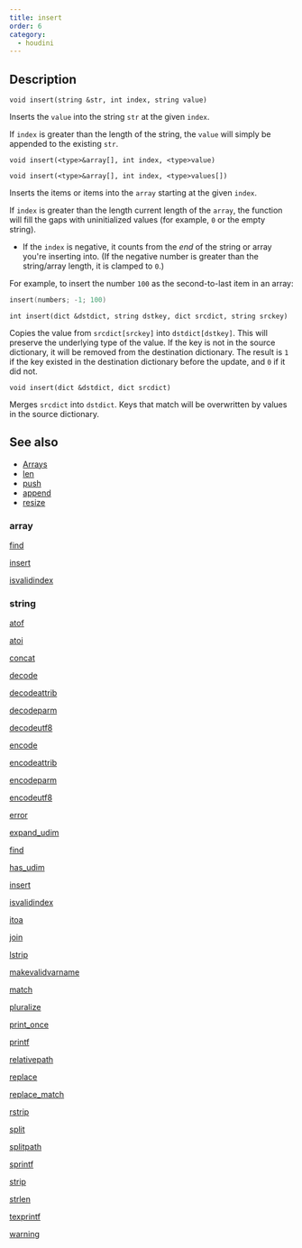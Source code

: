 ```yaml
---
title: insert
order: 6
category:
  - houdini
---
```


## Description

`void insert(string &str, int index, string value)`

Inserts the `value` into the string `str` at the given `index`.

If `index` is greater than the length of the string, the `value` will simply
be appended to the existing `str`.

`void insert(<type>&array[], int index, <type>value)`

`void insert(<type>&array[], int index, <type>values[])`

Inserts the items or items into the `array` starting at the given `index`.

If `index` is greater than the length current length of the `array`, the
function will fill the gaps with uninitialized values (for example, `0` or the
empty string).

- If the `index` is negative, it counts from the _end_ of the string or array you're inserting into. (If the negative number is greater than the string/array length, it is clamped to `0`.)

For example, to insert the number `100` as the second-to-last item in an
array:

```c
insert(numbers; -1; 100)
```

`int insert(dict &dstdict, string dstkey, dict srcdict, string srckey)`

Copies the value from `srcdict[srckey]` into `dstdict[dstkey]`. This will
preserve the underlying type of the value. If the key is not in the source
dictionary, it will be removed from the destination dictionary. The result is
`1` if the key existed in the destination dictionary before the update, and
`0` if it did not.

`void insert(dict &dstdict, dict srcdict)`

Merges `srcdict` into `dstdict`. Keys that match will be overwritten by values
in the source dictionary.

## See also

- [Arrays](../arrays.html)
- [len](len.html)
- [push](push.html)
- [append](append.html)
- [resize](resize.html)

### array

[find](find.html)

[insert](insert.html)

[isvalidindex](isvalidindex.html)

### string

[atof](atof.html)

[atoi](atoi.html)

[concat](concat.html)

[decode](decode.html)

[decodeattrib](decodeattrib.html)

[decodeparm](decodeparm.html)

[decodeutf8](decodeutf8.html)

[encode](encode.html)

[encodeattrib](encodeattrib.html)

[encodeparm](encodeparm.html)

[encodeutf8](encodeutf8.html)

[error](error.html)

[expand_udim](expand_udim.html)

[find](find.html)

[has_udim](has_udim.html)

[insert](insert.html)

[isvalidindex](isvalidindex.html)

[itoa](itoa.html)

[join](join.html)

[lstrip](lstrip.html)

[makevalidvarname](makevalidvarname.html)

[match](match.html)

[pluralize](pluralize.html)

[print_once](print_once.html)

[printf](printf.html)

[relativepath](relativepath.html)

[replace](replace.html)

[replace_match](replace_match.html)

[rstrip](rstrip.html)

[split](split.html)

[splitpath](splitpath.html)

[sprintf](sprintf.html)

[strip](strip.html)

[strlen](strlen.html)

[texprintf](texprintf.html)

[warning](warning.html)
